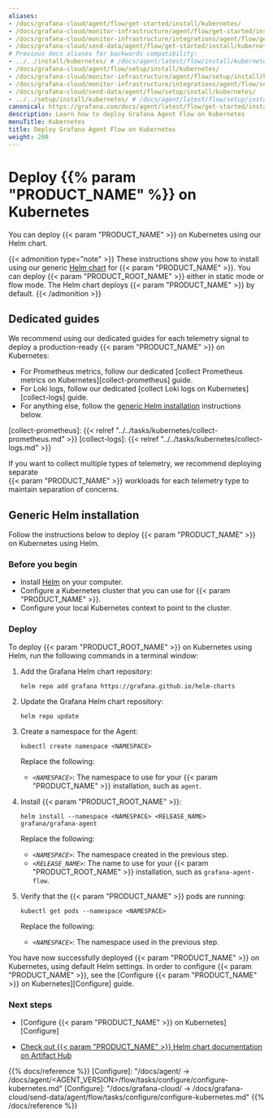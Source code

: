 ```yaml
---
aliases:
- /docs/grafana-cloud/agent/flow/get-started/install/kubernetes/
- /docs/grafana-cloud/monitor-infrastructure/agent/flow/get-started/install/kubernetes/
- /docs/grafana-cloud/monitor-infrastructure/integrations/agent/flow/get-started/install/kubernetes/
- /docs/grafana-cloud/send-data/agent/flow/get-started/install/kubernetes/
# Previous docs aliases for backwards compatibility:
- ../../install/kubernetes/ # /docs/agent/latest/flow/install/kubernetes/
- /docs/grafana-cloud/agent/flow/setup/install/kubernetes/
- /docs/grafana-cloud/monitor-infrastructure/agent/flow/setup/install/kubernetes/
- /docs/grafana-cloud/monitor-infrastructure/integrations/agent/flow/setup/install/kubernetes/
- /docs/grafana-cloud/send-data/agent/flow/setup/install/kubernetes/
- ../../setup/install/kubernetes/ # /docs/agent/latest/flow/setup/install/kubernetes/
canonical: https://grafana.com/docs/agent/latest/flow/get-started/install/kubernetes/
description: Learn how to deploy Grafana Agent Flow on Kubernetes
menuTitle: Kubernetes
title: Deploy Grafana Agent Flow on Kubernetes
weight: 200
---
```


# Deploy {{% param "PRODUCT_NAME" %}} on Kubernetes

You can deploy {{< param "PRODUCT_NAME" >}} on Kubernetes using our Helm chart.

{{< admonition type="note" >}}
These instructions show you how to install using our generic [Helm chart](https://github.com/grafana/agent/tree/main/operations/helm/charts/grafana-agent) for {{< param "PRODUCT_NAME" >}}.
You can deploy {{< param "PRODUCT_ROOT_NAME" >}} either in static mode or flow mode. The Helm chart deploys {{< param "PRODUCT_NAME" >}} by default.
{{< /admonition >}}

## Dedicated guides

We recommend using our dedicated guides for each telemetry signal to deploy a 
production-ready {{< param "PRODUCT_NAME" >}} on Kubernetes:

* For Prometheus metrics, follow our dedicated [collect Prometheus metrics on Kubernetes][collect-prometheus] guide.
* For Loki logs, follow our dedicated [collect Loki logs on Kubernetes][collect-logs] guide.
* For anything else, follow the [generic Helm installation](#generic-helm-installation) instructions below.

[collect-prometheus]: {{< relref "../../tasks/kubernetes/collect-prometheus.md" >}}
[collect-logs]: {{< relref "../../tasks/kubernetes/collect-logs.md" >}}

If you want to collect multiple types of telemetry, we recommend deploying separate  
{{< param "PRODUCT_NAME" >}} workloads for each telemetry type to maintain
separation of concerns.

## Generic Helm installation

Follow the instructions below to deploy {{< param "PRODUCT_NAME" >}} on Kubernetes using Helm.

### Before you begin

* Install [Helm][] on your computer.
* Configure a Kubernetes cluster that you can use for {{< param "PRODUCT_NAME" >}}.
* Configure your local Kubernetes context to point to the cluster.

### Deploy

To deploy {{< param "PRODUCT_ROOT_NAME" >}} on Kubernetes using Helm, run the following commands in a terminal window:

1. Add the Grafana Helm chart repository:

   ```shell
   helm repo add grafana https://grafana.github.io/helm-charts
   ```

1. Update the Grafana Helm chart repository:

   ```shell
   helm repo update
   ```
1. Create a namespace for the Agent:

   ```shell
   kubectl create namespace <NAMESPACE>
   ```

   Replace the following:

   - _`<NAMESPACE>`_: The namespace to use for your {{< param "PRODUCT_NAME" >}} 
     installation, such as `agent`.

1. Install {{< param "PRODUCT_ROOT_NAME" >}}:

   ```shell
   helm install --namespace <NAMESPACE> <RELEASE_NAME> grafana/grafana-agent
   ```

   Replace the following:

   - _`<NAMESPACE>`_: The namespace created in the previous step.
   - _`<RELEASE_NAME>`_: The name to use for your {{< param "PRODUCT_ROOT_NAME" >}} installation, such as `grafana-agent-flow`.

1. Verify that the {{< param "PRODUCT_NAME" >}} pods are running:

   ```shell
   kubectl get pods --namespace <NAMESPACE>
   ```

   Replace the following:

   - _`<NAMESPACE>`_: The namespace used in the previous step.

You have now successfully deployed {{< param "PRODUCT_NAME" >}} on Kubernetes,
using default Helm settings. In order to configure {{< param "PRODUCT_NAME" >}},
see the [Configure {{< param "PRODUCT_NAME" >}} on Kubernetes][Configure] guide.

### Next steps

- [Configure {{< param "PRODUCT_NAME" >}} on Kubernetes][Configure]

- [Check out {{< param "PRODUCT_NAME" >}} Helm chart documentation on Artifact Hub][Artifact Hub]

[Artifact Hub]: https://artifacthub.io/packages/helm/grafana/grafana-agent

[Helm]: https://helm.sh

{{% docs/reference %}}
[Configure]: "/docs/agent/ -> /docs/agent/<AGENT_VERSION>/flow/tasks/configure/configure-kubernetes.md"
[Configure]: "/docs/grafana-cloud/ -> /docs/grafana-cloud/send-data/agent/flow/tasks/configure/configure-kubernetes.md"
{{% /docs/reference %}}
